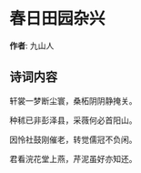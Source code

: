 # 春日田园杂兴

**作者**: 九山人

## 诗词内容

轩裳一梦断尘寰，桑柘阴阴静掩关。

种秫已非彭泽县，采薇何必首阳山。

因怜社鼓刚催老，转觉儒冠不负闲。

君看浣花堂上燕，芹泥虽好亦知还。

